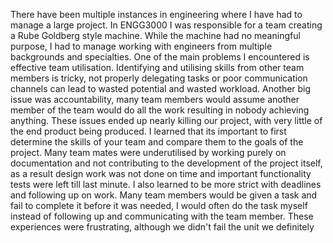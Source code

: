 There have been multiple instances in engineering where I have had to manage a large project. In ENGG3000 I was responsible for a team creating a Rube Goldberg style machine. While the machine had no meaningful purpose, I had to manage working with engineers from multiple backgrounds and specialties. One of the main problems I encountered is effective team utilisation. Identifying and utilising skills from other team members is tricky, not properly delegating tasks or poor communication channels can lead to wasted potential and wasted workload. Another big issue was accountability, many team members would assume another member of the team would do all the work resulting in nobody achieving anything. These issues ended up nearly killing our project, with very little of the end product being produced. I learned that its important to first determine the skills of your team and compare them to the goals of the project. Many team mates were underutilised by working purely on documentation and not contributing to the development of the project itself, as a result design work was not done on time and important functionality tests were left till last minute. I also learned to be more strict with deadlines and following up on work. Many team members would be given a task and fail to complete it before it was needed, I would often do the task myself instead of following up and communicating with the team member.
These experiences were frustrating, although we didn't fail the unit we definitely 